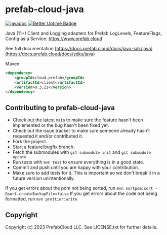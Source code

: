 # prefab-cloud-java
[![javadoc](https://javadoc.io/badge2/cloud.prefab/client/javadoc.svg)](https://javadoc.io/doc/cloud.prefab/client)
[![Better Uptime Badge](https://betteruptime.com/status-badges/v1/monitor/pdi9.svg)](https://betteruptime.com/?utm_source=status_badge)

Java (11+) Client and Logging adapters for Prefab LogLevels, FeatureFlags, Config as a Service: https://www.prefab.cloud

See full documentation [https://docs.prefab.cloud/docs/java-sdk/java](https://docs.prefab.cloud/docs/sdks/java)

Maven
```xml
<dependency>
    <groupId>cloud.prefab</groupId>
    <artifactId>client</artifactId>
    <version>0.3.21</version>
</dependency>
```


## Contributing to prefab-cloud-java

* Check out the latest `main` to make sure the feature hasn't been implemented or the bug hasn't been fixed yet.
* Check out the issue tracker to make sure someone already hasn't requested it and/or contributed it.
* Fork the project.
* Start a feature/bugfix branch.
* Fetch the submodules with `git submodule init` and `git submodule update`
* Run tests with `mvn test` to ensure everything is in a good state.
* Commit and push until you are happy with your contribution.
* Make sure to add tests for it. This is important so we don't break it in a future version unintentionally.

If you get errors about the pom not being sorted, run `mvn sortpom:sort -Dsort.createBackupFile=false`
If you get errors about the code not being formatted, run `mvn prettier:write`

## Copyright

Copyright (c) 2023 PrefabCloud LLC. See LICENSE.txt for further details.
